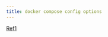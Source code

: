 ```yaml
---
title: docker compose config options
---
```


[Ref1](https://docs.docker.com/engine/reference/commandline/compose_config/)
